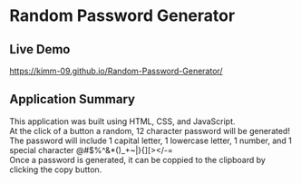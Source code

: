 # Random Password Generator

## Live Demo
https://kimm-09.github.io/Random-Password-Generator/

## Application Summary
This application was built using HTML, CSS, and JavaScript.<br>
At the click of a button a random, 12 character password will be generated!<br>
The password will include 1 capital letter, 1 lowercase letter, 1 number, and 1 special character @#$%^&*()_+~|}{][></-=<br>
Once a password is generated, it can be coppied to the clipboard by clicking the copy button.
